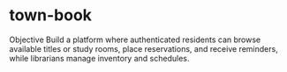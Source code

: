 # town-book
 Objective Build a platform where authenticated residents can browse available titles or study rooms, place reservations, and receive reminders, while librarians manage inventory and schedules.
